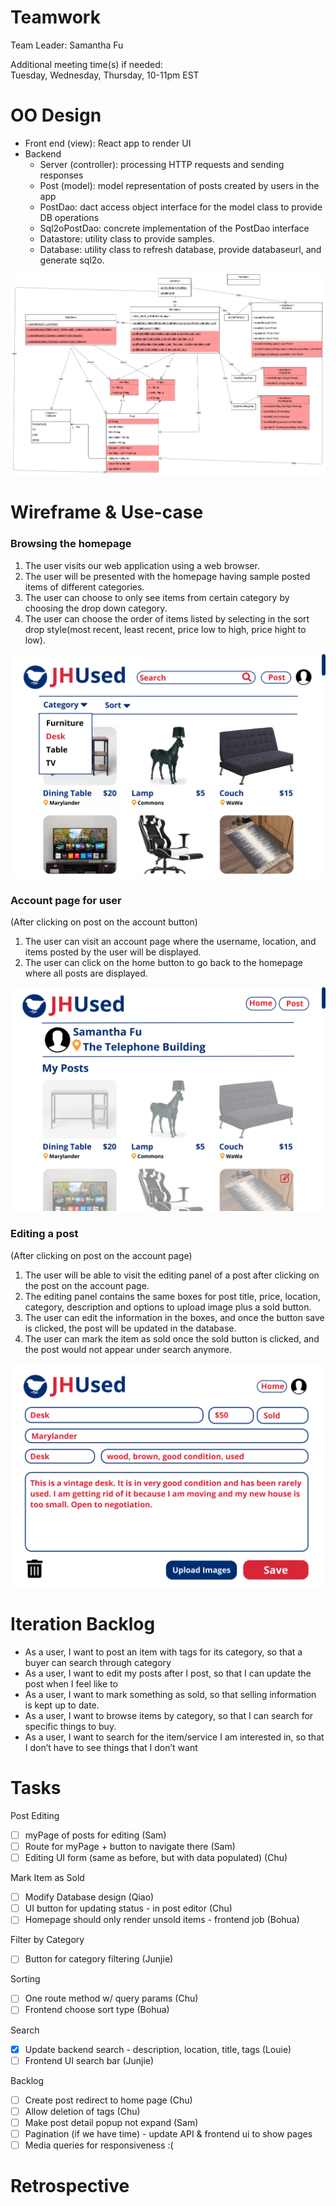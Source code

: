 # Teamwork  
Team Leader: Samantha Fu 

Additional meeting time(s) if needed:  
Tuesday, Wednesday, Thursday, 10-11pm EST

# OO Design  
* Front end (view): React app to render UI
* Backend
  * Server (controller): processing HTTP requests and sending responses
  * Post (model): model representation of posts created by users in the app
  * PostDao: dact access object interface for the model class to provide DB operations
  * Sql2oPostDao: concrete implementation of the PostDao interface 
  * Datastore: utility class to provide samples.
  * Database: utility class to refresh database, provide databaseurl, and generate sql2o.

![](../assets/UML/UML-iteration2.png)

# Wireframe & Use-case  

### Browsing the homepage
1. The user visits our web application using a web browser.
2. The user will be presented with the homepage having sample posted items of different categories.
3. The user can choose to only see items from certain category by choosing the drop down category.
4. The user can choose the order of items listed by selecting in the sort drop style(most recent, least recent, price low to high, price hight to low).

![](../assets/Wireframe/Wireframe-home-iteration2.png)

### Account page for user
(After clicking on post on the account button)
1. The user can visit an account page where the username, location, and items posted by the user will be displayed.
2. The user can click on the home button to go back to the homepage where all posts are displayed.

![](../assets/Wireframe/Wireframe-myPosts-iteration2.png)

### Editing a post
(After clicking on post on the account page)
1. The user will be able to visit the editing panel of a post after clicking on the post on the account page.
2. The editing panel contains the same boxes for post title, price, location, category, description and options to upload image plus a sold button.
3. The user can edit the information in the boxes, and once the button save is clicked, the post will be updated in the database.
4. The user can mark the item as sold once the sold button is clicked, and the post would not appear under search anymore.

![](../assets/Wireframe/Wireframe-editPost-iteration2.png)


# Iteration Backlog  
* As a user, I want to post an item with tags for its category, so that a buyer can search through category  
* As a user, I want to edit my posts after I post, so that I can update the post when I feel like to  
* As a user, I want to mark something as sold, so that selling information is kept up to date.  
* As a user, I want to browse items by category, so that I can search for specific things to buy.  
* As a user, I want to search for the item/service I am interested in, so that I don’t have to see things that I don’t want 

# Tasks  
Post Editing
- [ ] myPage of posts for editing (Sam)
- [ ] Route for myPage + button to navigate there (Sam)
- [ ] Editing UI form (same as before, but with data populated) (Chu)

Mark Item as Sold
- [ ] Modify Database design (Qiao)
- [ ] UI button for updating status - in post editor (Chu)
- [ ] Homepage should only render unsold items - frontend job (Bohua)

Filter by Category
- [ ] Button for category filtering (Junjie)

Sorting
- [ ] One route method w/ query params (Chu)
- [ ] Frontend choose sort type (Bohua)

Search
- [X] Update backend search - description, location, title, tags (Louie)
- [ ] Frontend UI search bar (Junjie)

Backlog 
- [ ] Create post redirect to home page (Chu)
- [ ] Allow deletion of tags (Chu)
- [ ] Make post detail popup not expand (Sam)
- [ ] Pagination (if we have time) - update API & frontend ui to show pages
- [ ] Media queries for responsiveness :(

# Retrospective  


